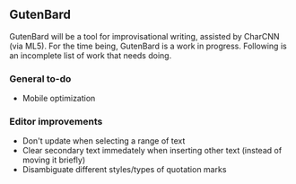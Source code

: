 ## GutenBard

GutenBard will be a tool for improvisational writing, assisted by CharCNN (via ML5). For the time being, GutenBard is a work in progress. Following is an incomplete list of work that needs doing.

### General to-do
* Mobile optimization

### Editor improvements
* Don't update when selecting a range of text
* Clear secondary text immedately when inserting other text (instead of moving it briefly)
* Disambiguate different styles/types of quotation marks